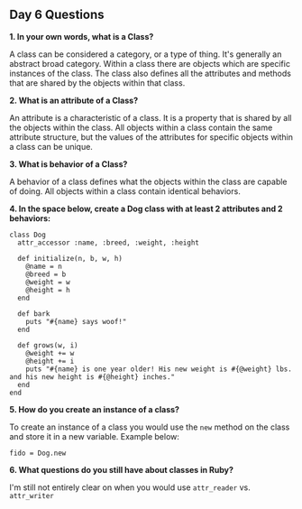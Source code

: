 ## Day 6 Questions

**1. In your own words, what is a Class?**

A class can be considered a category, or a type of thing. It's generally an abstract broad category. Within a class there are objects which are specific instances of the class. The class also defines all the attributes and methods that are shared by the objects within that class.

**2. What is an attribute of a Class?**

An attribute is a characteristic of a class. It is a property that is shared by all the objects within the class. All objects within a class contain the same attribute structure, but the values of the attributes for specific objects within a class can be unique.

**3. What is behavior of a Class?**

A behavior of a class defines what the objects within the class are capable of doing. All objects within a class contain identical behaviors.

**4. In the space below, create a Dog class with at least 2 attributes and 2 behaviors:**
````
class Dog
  attr_accessor :name, :breed, :weight, :height

  def initialize(n, b, w, h)
    @name = n
    @breed = b
    @weight = w
    @height = h
  end

  def bark
    puts "#{name} says woof!"
  end

  def grows(w, i)
    @weight += w
    @height += i
    puts "#{name} is one year older! His new weight is #{@weight} lbs. and his new height is #{@height} inches."
  end
end

````
**5. How do you create an instance of a class?**

To create an instance of a class you would use the `new` method on the class and store it in a new variable. Example below:
````
fido = Dog.new
````

**6. What questions do you still have about classes in Ruby?**

I'm still not entirely clear on when you would use `attr_reader` vs. `attr_writer`
